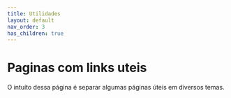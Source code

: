 ```yaml
---
title: Utilidades
layout: default
nav_order: 3
has_children: true
---
```


# Paginas com links uteis

O intuíto dessa página é separar algumas páginas úteis em diversos temas.

